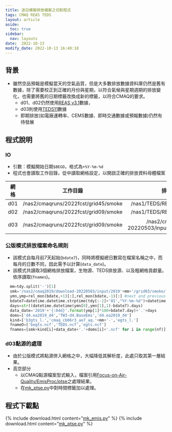 ```yaml
---
title: 逐日模擬排放檔案之切割程式
tags: CMAQ REAS TEDS
layout: article
aside:
  toc: true
sidebar:
  nav: layouts
date:  2022-10-13
modify_date: 2022-10-13 16:40:18
---
```

## 背景
- 雖然空品預報是模擬當天的空氣品質，但是大多數排放數據資料庫仍然是舊有數據，除了需要校正到正確的月份與星期，以符合氣候與星期週期的排放變化，也需要將舊的日期標籤改換成新的標籤，以符合CMAQ的要求。
  - d01、d02仍然使用[REAS v3.1](https://sinotec2.github.io/Focus-on-Air-Quality/Global_Regional_Emission/REAS)數據，
  - d03則使用[TEDS11](https://sinotec2.github.io/Focus-on-Air-Quality/GridModels/TWNEPA_RecommCMAQ/emis_sens)數據
  - 即期排放(如電廠運轉率、CEMS數據、即時交通數據或預報數據)仍然有待發展

## 程式說明
### IO
- 引數：模擬開始日期`$BEGD`，格式為`+%Y-%m-%d`
- 程式也會讀取工作目錄，從中讀取網格設定，以開啟正確的排放資料母體檔案

網格|工作目錄|排放資料母體檔案|說明
:-:|:-:|:-:|:-:
d01|/nas2/cmaqruns/2022fcst/grid45/smoke|/nas1/TEDS/REAS3.2/origins/2015_D7.nc|
d02|/nas2/cmaqruns/2022fcst/grid09/smoke|/nas1/TEDS/REAS3.2/origins/2015_D8.nc|
d03|/nas2/cmaqruns/2022fcst/grid09/smoke|/nas2/cmaq2019/download-20220503/input/2019+mm+/grid03/smoke/|mm=01~12，檔名詳下說明

### 公版模式排放檔案命名規則
- 該模式自每月前7天起始(`bdate7`)，同時將模擬總日數寫在檔案名稱之中，而每月的日數不同，因此需予以計算(`data_date`)。
- 該模式共讀取3個網格排放檔案，生物源、TEDS排放源、以及粗網格貢獻量。依序讀取(`fnames`)。

```python
  mm=tdy.split('-')[1]
  smk='/nas2/cmaq2019/download-20220503/input/2019'+mm+'/grid03/smoke/'
  ymn,ymp=rel_mon(bdate,+1)[:],rel_mon(bdate,-1)[:] #next and previous month and year[y,m sequence]
  bdate7=datetime.datetime.strptime(tdy[:-2]+'01',"%Y-%m-%d")+datetime.timedelta(days=-7)
  days=str((datetime.datetime(ymn[0],ymn[1],1)-bdate7).days)
  data_date='2019'+'{:04d}'.format(ymp[1]*100+bdate7.day)+'.'+days
  doms=['d4.ea2019_d4','TW3-d4.BaseEms','d4.ea2019_d4']
  kind=['b3gts_l.','cmaq_cb06r3_ae7_aq.'+mm+'-','egts_l.']
  fnameO=['begts.ncf','TEDS.ncf','egts.ncf']
  fnames=[smk+kind[i]+data_date+'.'+doms[i]+'.ncf' for i in range(nf)]
```

### d03點源的處理
- 由於公版模式將點源併入網格之中，大幅降低其解析度，此處只取其第一層結果。
- 高空部分
  - 以CMAQ點源檔案型式輸入，檔案引用[Focus-on-Air-Quality/EmisProc/ptse](https://sinotec2.github.io/Focus-on-Air-Quality/EmisProc/ptse/)之處理結果。
  - 在[mk_ptse.py][mk_ptse.py]中對時間標籤加以處理。

## 程式下載點

{% include download.html content="[mk_emis.py][mk_emis.py]" %}
{% include download.html content="[mk_ptse.py][mk_ptse.py]" %}


[mk_emis.py]: <https://github.com/sinotec2/Focus-on-Air-Quality/blob/main/GridModels/ForecastSystem/mk_emis.py> "mk_emis.py"
[mk_ptse.py]: <https://github.com/sinotec2/Focus-on-Air-Quality/blob/main/GridModels/ForecastSystem/mk_ptse.py> ""